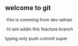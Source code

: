 ## welcome to git

-this is comming from dev-adrian

-hi iam addin this feacture branch

typing only push commit
super
